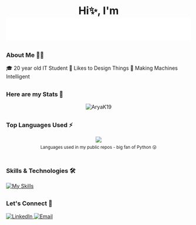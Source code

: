 <!-- # Hi✨, I'm  -->
<h1 align="center">
<div>Hi✨, I'm</div>
  <img src="https://raw.githubusercontent.com/AryaK19/AryaK19/60006118e2045a21d3c7eef64bbb9e506094f7b1/NAME.svg" alt="ARYA KADAM" />
</h1>

### About Me 👨‍💻
🎓 20 year old IT Student
🌟 Likes to Design Things
🤖 Making Machines Intelligent

##

### Here are my Stats 🔭
<p align="center"> <img src="https://github-readme-stats.vercel.app/api?username=AryaK19&show_icons=true&theme=tokyonight" alt="AryaK19" />

##

### Top Languages Used ⚡
<div align="center">
  <img width="" src="https://github-readme-stats.vercel.app/api/top-langs/?username=AryaK19" />
  <br />
  <small>Languages used in my public repos - big fan of Python 😛</small>
  <br />
  <br />
</div> 

##

### Skills & Technologies 🛠
[![My Skills](https://skillicons.dev/icons?i=python,cpp,c,java,js,html,css,wasm)](https://skillicons.dev)
  
<!-- ### Skills & Technologies

**Languages**
- Python | C++ | Java | JavaScript | SQL | COBOL

**AI/ML**
- TensorFlow | PyTorch | GenAI | LLMs | Computer Vision

**Technologies** 
- MongoDB | FastAPI | MERN | Git | Figma | Unity

**Concepts**
- Data Structures | Algorithms | OOP | Scrum | Agile -->

##

### Let's Connect 🤝
<div align="left"> <a href="https://linkedin.com/in/aryak19" target="_blank"> <img src="https://img.shields.io/badge/LinkedIn-0077B5?style=for-the-badge&logo=linkedin&logoColor=white" alt="LinkedIn"/> </a> <a href="mailto:aryakadam348@gmail.com" target="_blank"> <img src="https://img.shields.io/badge/Email-D14836?style=for-the-badge&logo=gmail&logoColor=white" alt="Email"/> </a> </div>

##

